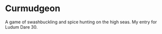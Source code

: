 Curmudgeon
==========

A game of swashbuckling and spice hunting on the high seas. My entry for Ludum Dare 30.
